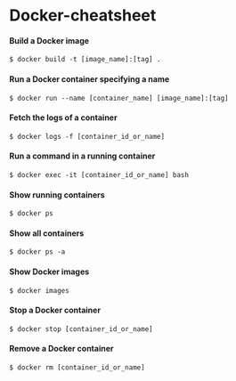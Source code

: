 # Docker-cheatsheet
#### Build a Docker image
`$ docker build -t [image_name]:[tag] .`
#### Run a Docker container specifying a name
`$ docker run --name [container_name] [image_name]:[tag]`
#### Fetch the logs of a container
`$ docker logs -f [container_id_or_name]`
#### Run a command in a running container
`$ docker exec -it [container_id_or_name] bash`
#### Show running containers
`$ docker ps`
#### Show all containers
`$ docker ps -a`
#### Show Docker images
`$ docker images`
#### Stop a Docker container
`$ docker stop [container_id_or_name]`
#### Remove a Docker container
`$ docker rm [container_id_or_name]`
#### Remove a Docker image
`$ docker rmi [image_id_or_name]`
#### Docker jupyter notebook
`$ docker run -it --rm -p 8080:8080 image` </br>
`$ jupyter notebook --ip 0.0.0.0 --no-browser --allow-root` </br>
#### Docker copy file from host to root
`$ docker file/location/in/base/os container-id:/file-location`</br>
#### Docker tensorflow run
Need nvidia-docker installed to run gpu on containers <br/>
Nvidia-docker: https://docs.nvidia.com/datacenter/cloud-native/container-toolkit/install-guide.html#docker <br/>
`$ docker run --runtime=nvidia -it --rm tensorflow/tensorflow:devel-gpu-py3 bash` <br/>
#### Docker volume mount to local host
Create a volume from terminal <br/>
`$ docker volume create --driver local --opt type=none --opt device=/home/user/test --opt o=bind test_vol` <br/> 
Create a volume in docker-compose file </br>
```volumes:
    bind-test: \
      driver: local \
      driver_opts: \
        type: none \
        o: bind \
        device: /home/user/test \
```

NOTE: In docker compose, volume doesn't create a local directory on the host. You have to make sure that the directory exists otherwise the mount will fail

#### Accessing cv2 windows on Docker
`$ xhost + && docker run --rm -ti --net=host --ipc=host -e DISPLAY=$DISPLAY -v /tmp/.X11-unix:/tmp/.X11-unix --device /dev/dri:/dev/dri -v volume/to/mount docker-image:tag`

#### Docker save dependencies installed in an image
First find container_id from `docker ps`  <br/>
`$ docker commit [container_id]:[tag - optional]` <br/>

#### Push Docker images to Docker Hub
`$ docker tag [image_name] [docker_hub_username/image_name]` <br/>
`$ docker push [docker_hub_username/image_name]` <br/>

#### Open interactive terminal of Docker images (Ubutu, PyTorch, etc)
`$ docker run -it -v [absolute_path_to_our_files]:/[terminal_dir_name] --rm [image_name]` <br/>

#### Get running docker container IP Address
`$ docker inspect -f '{{range.NetworkSettings.Networks}}{{.IPAddress}}{{end}}' <container_name_or_id>` <br/>

#### Remove all <none> images
`$ docker rmi $(docker images -f dangling=true -q )` <br/>


